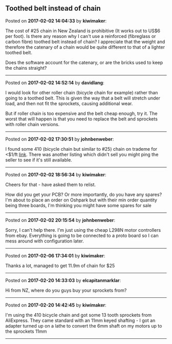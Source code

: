 ## Toothed belt instead of chain
Posted on **2017-02-02 14:04:33** by **kiwimaker**:

The cost of #25 chain in New Zealand is prohibitive (It works out to US$6 per foot).  Is there any reason why I can't use a reinforced (fibreglass or carbon fibre) toothed belt instead of chain?
I appreciate that the weight and therefore the catenary of a chain would be quite different to that of a lighter toothed belt. 

Does the software account for the catenary, or are the bricks used to keep the chains straight?

---

Posted on **2017-02-02 14:52:14** by **davidlang**:

I would look for other roller chain (bicycle chain for example) rather than going to a toothed belt. This is given the way that a belt will stretch under load, and then not fit the sprockets, causing additional wear.

But if roller chain is too expensive and the belt cheap enough, try it. The worst that will happen is that you need to replace the belt and sprockets with roller chain versions.

---

Posted on **2017-02-02 17:30:51** by **johnbenweber**:

I found some 410 (bicycle chain but similar to #25) chain on trademe for <$1/ft [link](http://www.trademe.co.nz/Browse/Listing.aspx?id=1243148635). There was another listing which didn't sell you might ping the seller to see if it's still available.

---

Posted on **2017-02-02 18:56:34** by **kiwimaker**:

Cheers for that - have asked them to relist. 

How did you get your PCB? Or more importantly, do you have any spares? I'm about to place an order on Oshpark but with their min order quantity being three boards, I'm thinking you might have some spares for sale

---

Posted on **2017-02-02 20:15:54** by **johnbenweber**:

Sorry, I can't help there. I'm just using the cheap L298N motor controllers from ebay. Everything is going to be connected to a proto board so I can mess around with configuration later.

---

Posted on **2017-02-06 17:34:01** by **kiwimaker**:

Thanks a lot, managed to get 11.9m of chain for $25

---

Posted on **2017-02-20 14:33:03** by **elcapitanmarklar**:

Hi from NZ, where do you guys buy your sprockets from?

---

Posted on **2017-02-20 14:42:45** by **kiwimaker**:

I'm using the 410 bicycle chain and got some 13 tooth sprockets from AliExpress.  They came standard with an 11mm keyed shafting - I got an adapter turned up on a lathe to convert the 6mm shaft on my motors up to the sprockets 11mm

---

